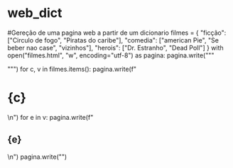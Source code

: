 # web_dict

#Gereção de uma pagina web a partir de um dicionario
filmes = {
    "ficção": ["Circulo de fogo", "Piratas do caribe"],
    "comedia": ["american Pie", "Se beber nao case", "vizinhos"],
    "herois": ["Dr. Estranho", "Dead Poll"]
}
with open("filmes.html", "w", encoding="utf-8") as pagina:
    pagina.write("""
<!DOCTYPE html>
<html lang="pt-BR">
<head>
<meta charset="utf-8">
<title>Filmes</title>
</head>
<body>
""")
for c, v in filmes.items():
    pagina.write(f"<h1>{c}</h1>\n")
    for e in v:
        pagina.write(f"<h2>{e}</h2>\n")
pagina.write("<boddy></html>")
